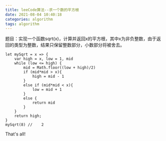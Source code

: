 ```yaml
---
title: leeCode算法--求一个数的平方根
date: 2021-08-04 10:40:18
categories: algorithm
tags: algorithm
---
```

题目：实现一个函数sqrt(x)，计算并返回x的平方根，其中x为非负整数，由于返回的类型为整数，结果只保留整数部分，小数部分将被舍去。

```
let mySqrt = x => {
    var high = x, low = 1, mid
    while (low <= high) {
        mid = Math.floor((low + high)/2)
        if (mid*mid > x){
            high = mid - 1
        }
        else if (mid*mid < x){
            low = mid + 1
        }
        else {
            return mid
        }
    }
    return high;
}
mySqrt(8) //    2
```
That's all!
